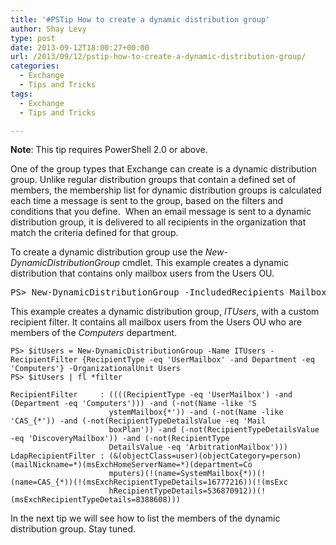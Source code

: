 ```yaml
---
title: '#PSTip How to create a dynamic distribution group'
author: Shay Levy
type: post
date: 2013-09-12T18:00:27+00:00
url: /2013/09/12/pstip-how-to-create-a-dynamic-distribution-group/
categories:
  - Exchange
  - Tips and Tricks
tags:
  - Exchange
  - Tips and Tricks

---
```

**Note**: This tip requires PowerShell 2.0 or above.

One of the group types that Exchange can create is a dynamic distribution group. Unlike regular distribution groups that contain a defined set of members, the membership list for dynamic distribution groups is calculated each time a message is sent to the group, based on the filters and conditions that you define.  When an email message is sent to a dynamic distribution group, it is delivered to all recipients in the organization that match the criteria defined for that group.

To create a dynamic distribution group use the _New-DynamicDistributionGroup_ cmdlet. This example creates a dynamic distribution that contains only mailbox users from the Users OU.

<pre class="brush: powershell; title: ; notranslate" title="">PS&gt; New-DynamicDistributionGroup -IncludedRecipients MailboxUsers -Name MailboxUsersDDG -OrganizationalUnit Users
</pre>

This example creates a dynamic distribution group, _ITUsers_, with a custom recipient filter. It contains all mailbox users from the Users OU who are members of the _Computers_ department.

```
PS> $itUsers = New-DynamicDistributionGroup -Name ITUsers -RecipientFilter {RecipientType -eq 'UserMailbox' -and Department -eq 'Computers'} -OrganizationalUnit Users
PS> $itUsers | fl *filter

RecipientFilter     : ((((RecipientType -eq 'UserMailbox') -and (Department -eq 'Computers'))) -and (-not(Name -like 'S
                      ystemMailbox{*')) -and (-not(Name -like 'CAS_{*')) -and (-not(RecipientTypeDetailsValue -eq 'Mail
                      boxPlan')) -and (-not(RecipientTypeDetailsValue -eq 'DiscoveryMailbox')) -and (-not(RecipientType
                      DetailsValue -eq 'ArbitrationMailbox')))
LdapRecipientFilter : (&(objectClass=user)(objectCategory=person)(mailNickname=*)(msExchHomeServerName=*)(department=Co
                      mputers)(!(name=SystemMailbox{*))(!(name=CAS_{*))(!(msExchRecipientTypeDetails=16777216))(!(msExc
                      hRecipientTypeDetails=536870912))(!(msExchRecipientTypeDetails=8388608)))
```

In the next tip we will see how to list the members of the dynamic distribution group. Stay tuned.